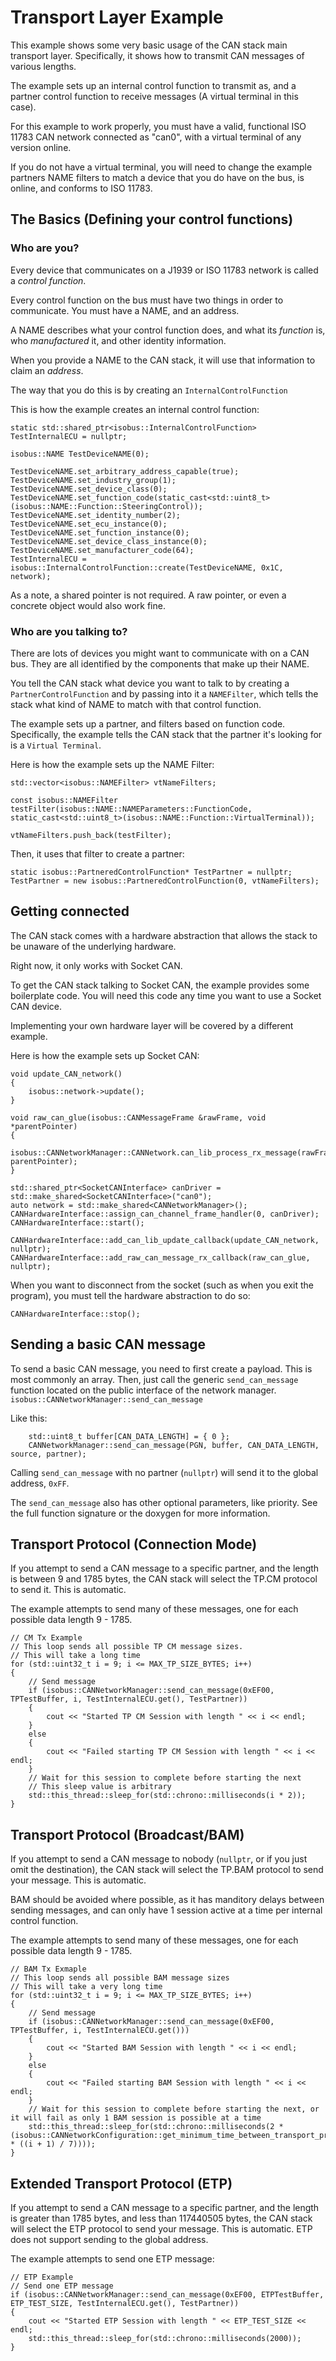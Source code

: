 # Transport Layer Example

This example shows some very basic usage of the CAN stack main transport layer. Specifically, it shows how to transmit CAN messages of various lengths.

The example sets up an internal control function to transmit as, and a partner control function to receive messages (A virtual terminal in this case).

For this example to work properly, you must have a valid, functional ISO 11783 CAN network connected as "can0", with a virtual terminal of any version online.

If you do not have a virtual terminal, you will need to change the example partners NAME filters to match a device that you do have on the bus, is online, and conforms to ISO 11783.

## The Basics (Defining your control functions)

### Who are you? 

Every device that communicates on a J1939 or ISO 11783 network is called a _control function_. 

Every control function on the bus must have two things in order to communicate. You must have a NAME, and an address.

A NAME describes what your control function does, and what its _function_ is, who _manufactured_ it, and other identity information.

When you provide a NAME to the CAN stack, it will use that information to claim an _address_.

The way that you do this is by creating an `InternalControlFunction`

This is how the example creates an internal control function:
```
static std::shared_ptr<isobus::InternalControlFunction> TestInternalECU = nullptr;

isobus::NAME TestDeviceNAME(0);

TestDeviceNAME.set_arbitrary_address_capable(true);
TestDeviceNAME.set_industry_group(1);
TestDeviceNAME.set_device_class(0);
TestDeviceNAME.set_function_code(static_cast<std::uint8_t>(isobus::NAME::Function::SteeringControl));
TestDeviceNAME.set_identity_number(2);
TestDeviceNAME.set_ecu_instance(0);
TestDeviceNAME.set_function_instance(0);
TestDeviceNAME.set_device_class_instance(0);
TestDeviceNAME.set_manufacturer_code(64);
TestInternalECU = isobus::InternalControlFunction::create(TestDeviceNAME, 0x1C, network);
```

As a note, a shared pointer is not required. A raw pointer, or even a concrete object would also work fine.

### Who are you talking to?

There are lots of devices you might want to communicate with on a CAN bus. They are all identified by the components that make up their NAME.

You tell the CAN stack what device you want to talk to by creating a `PartnerControlFunction` and by passing into it a `NAMEFilter`, which tells the stack what kind of NAME to match with that control function.

The example sets up a partner, and filters based on function code. Specifically, the example tells the CAN stack that the partner it's looking for is a `Virtual Terminal`.

Here is how the example sets up the NAME Filter:

```
std::vector<isobus::NAMEFilter> vtNameFilters;

const isobus::NAMEFilter testFilter(isobus::NAME::NAMEParameters::FunctionCode, static_cast<std::uint8_t>(isobus::NAME::Function::VirtualTerminal));

vtNameFilters.push_back(testFilter);

```

Then, it uses that filter to create a partner:

```
static isobus::PartneredControlFunction* TestPartner = nullptr;
TestPartner = new isobus::PartneredControlFunction(0, vtNameFilters);
```

## Getting connected

The CAN stack comes with a hardware abstraction that allows the stack to be unaware of the underlying hardware.

Right now, it only works with Socket CAN.

To get the CAN stack talking to Socket CAN, the example provides some boilerplate code. You will need this code any time you want to use a Socket CAN device.

Implementing your own hardware layer will be covered by a different example.

Here is how the example sets up Socket CAN:

```
void update_CAN_network()
{
	isobus::network->update();
}

void raw_can_glue(isobus::CANMessageFrame &rawFrame, void *parentPointer)
{
	isobus::CANNetworkManager::CANNetwork.can_lib_process_rx_message(rawFrame, parentPointer);
}

std::shared_ptr<SocketCANInterface> canDriver = std::make_shared<SocketCANInterface>("can0");
auto network = std::make_shared<CANNetworkManager>();
CANHardwareInterface::assign_can_channel_frame_handler(0, canDriver);
CANHardwareInterface::start();

CANHardwareInterface::add_can_lib_update_callback(update_CAN_network, nullptr);
CANHardwareInterface::add_raw_can_message_rx_callback(raw_can_glue, nullptr);
```

When you want to disconnect from the socket (such as when you exit the program), you must tell the hardware abstraction to do so:

```
CANHardwareInterface::stop();
```

## Sending a basic CAN message

To send a basic CAN message, you need to first create a payload. This is most commonly an array. Then, just call the generic `send_can_message` function located on the public interface of the network manager. `isobus::CANNetworkManager::send_can_message`

Like this:
```
	std::uint8_t buffer[CAN_DATA_LENGTH] = { 0 };
	CANNetworkManager::send_can_message(PGN, buffer, CAN_DATA_LENGTH, source, partner);
```

Calling `send_can_message` with no partner (`nullptr`) will send it to the global address, `0xFF`.

The `send_can_message` also has other optional parameters, like priority. See the full function signature or the doxygen for more information.

## Transport Protocol (Connection Mode)

If you attempt to send a CAN message to a specific partner, and the length is between 9 and 1785 bytes, the CAN stack will select the TP.CM protocol to send it. This is automatic.

The example attempts to send many of these messages, one for each possible data length 9 - 1785.

```
// CM Tx Example
// This loop sends all possible TP CM message sizes.
// This will take a long time
for (std::uint32_t i = 9; i <= MAX_TP_SIZE_BYTES; i++)
{
    // Send message
    if (isobus::CANNetworkManager::send_can_message(0xEF00, TPTestBuffer, i, TestInternalECU.get(), TestPartner))
    {
        cout << "Started TP CM Session with length " << i << endl;
    }
    else
    {
        cout << "Failed starting TP CM Session with length " << i << endl;
    }
    // Wait for this session to complete before starting the next
    // This sleep value is arbitrary
    std::this_thread::sleep_for(std::chrono::milliseconds(i * 2));
}
```

## Transport Protocol (Broadcast/BAM)

If you attempt to send a CAN message to nobody (`nullptr`, or if you just omit the destination), the CAN stack will select the TP.BAM protocol to send your message. This is automatic.

BAM should be avoided where possible, as it has manditory delays between sending messages, and can only have 1 session active at a time per internal control function.

The example attempts to send many of these messages, one for each possible data length 9 - 1785.

```
// BAM Tx Exmaple
// This loop sends all possible BAM message sizes
// This will take a very long time
for (std::uint32_t i = 9; i <= MAX_TP_SIZE_BYTES; i++)
{
    // Send message
    if (isobus::CANNetworkManager::send_can_message(0xEF00, TPTestBuffer, i, TestInternalECU.get()))
    {
        cout << "Started BAM Session with length " << i << endl;
    }
    else
    {
        cout << "Failed starting BAM Session with length " << i << endl;
    }
    // Wait for this session to complete before starting the next, or it will fail as only 1 BAM session is possible at a time
    std::this_thread::sleep_for(std::chrono::milliseconds(2 * (isobus::CANNetworkConfiguration::get_minimum_time_between_transport_protocol_bam_frames() * ((i + 1) / 7))));
}
```

## Extended Transport Protocol (ETP)

If you attempt to send a CAN message to a specific partner, and the length is greater than 1785 bytes, and less than 117440505 bytes, the CAN stack will select the ETP protocol to send your message. This is automatic. ETP does not support sending to the global address.

The example attempts to send one ETP message:

```
// ETP Example
// Send one ETP message
if (isobus::CANNetworkManager::send_can_message(0xEF00, ETPTestBuffer, ETP_TEST_SIZE, TestInternalECU.get(), TestPartner))
{
    cout << "Started ETP Session with length " << ETP_TEST_SIZE << endl;
    std::this_thread::sleep_for(std::chrono::milliseconds(2000));
}
```
